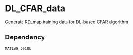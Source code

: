 # DL_CFAR_data
Generate RD_map training data for DL-based CFAR algorithm

## Dependency
```MATLAB 2018b```
